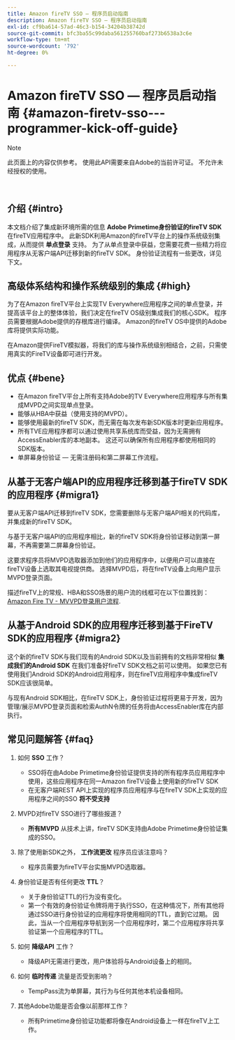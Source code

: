 ```yaml
---
title: Amazon fireTV SSO — 程序员启动指南
description: Amazon fireTV SSO — 程序员启动指南
exl-id: cf9ba614-57ad-46c3-b154-34204b38742d
source-git-commit: bfc3ba55c99daba561255760baf273b6538a3c6e
workflow-type: tm+mt
source-wordcount: '792'
ht-degree: 0%

---
```


# Amazon fireTV SSO — 程序员启动指南 {#amazon-firetv-sso---programmer-kick-off-guide}

>[!NOTE]
>
>此页面上的内容仅供参考。 使用此API需要来自Adobe的当前许可证。 不允许未经授权的使用。

</br>

## 介绍 {#intro}

本文档介绍了集成新环境所需的信息 **Adobe Primetime身份验证的fireTV SDK** 在fireTV应用程序中。 此新SDK利用Amazon的fireTV平台上的操作系统级别集成，从而提供 **单点登录** 支持。 为了从单点登录中获益，您需要花费一些精力将应用程序从无客户端API迁移到新的fireTV SDK。 身份验证流程有一些更改，详见下文。

## 高级体系结构和操作系统级别的集成 {#high}

为了在Amazon fireTV平台上实现TV Everywhere应用程序之间的单点登录，并提高该平台上的整体体验，我们决定在fireTV OS级别集成我们的核心SDK。 程序员需要根据Adobe提供的存根库进行编译。 Amazon的fireTV OS中提供的Adobe库将提供实际功能。

在Amazon提供FireTV模拟器，将我们的库与操作系统级别相结合，之前，只需使用真实的FireTV设备即可进行开发。

## 优点 {#bene}

* 在Amazon fireTV平台上所有支持Adobe的TV Everywhere应用程序与所有集成MVPD之间实现单点登录。
* 能够从HBA中获益（使用支持的MVPD）。
* 能够使用最新的fireTV SDK，而无需在每次发布新SDK版本时更新应用程序。
* 所有TVE应用程序都可以通过使用共享系统库而受益，因为无需拥有AccessEnabler库的本地副本。 这还可以确保所有应用程序都使用相同的SDK版本。
* 单屏幕身份验证 — 无需注册码和第二屏幕工作流程。

## 从基于无客户端API的应用程序迁移到基于fireTV SDK的应用程序 {#migra1}

要从无客户端API迁移到fireTV SDK，您需要删除与无客户端API相关的代码库，并集成新的fireTV SDK。

与基于无客户端API的应用程序相比，新的fireTV SDK将身份验证移动到第一屏幕，不再需要第二屏幕身份验证。

这要求程序员将MVPD选取器添加到他们的应用程序中，以便用户可以直接在fireTV设备上选取其电视提供商。 选择MVPD后，将在fireTV设备上向用户显示MVPD登录页面。

描述fireTV上的常规、HBA和SSO场景的用户流的线框可在以下位置找到： [Amazon Fire TV - MVVPD登录用户流程](https://xd.adobe.com/view/9058288e-4b67-43a1-9d5b-5f76ede6c51e/).

## 从基于Android SDK的应用程序迁移到基于FireTV SDK的应用程序 {#migra2}

这个新的fireTV SDK与我们现有的Android SDK以及当前拥有的文档非常相似 **集成我们的Android SDK** <!--http://tve.helpdocsonline.com/android-technical-overview-->在我们准备好fireTV SDK文档之前可以使用。 如果您已有使用我们Android SDK的Android应用程序，则在fireTV应用程序中集成fireTV SDK应该很简单。

与现有Android SDK相比，在fireTV SDK上，身份验证过程将更易于开发，因为管理/展示MVPD登录页面和检索AuthN令牌的任务将由AccessEnabler库在内部执行。

## 常见问题解答 {#faq}

1. 如何 **SSO** 工作？

   * SSO将在由Adobe Primetime身份验证提供支持的所有程序员应用程序中使用，这些应用程序在同一Amazon fireTV设备上使用新的fireTV SDK
   * 在无客户端REST API上实现的程序员应用程序与在fireTV SDK上实现的应用程序之间的SSO **将不受支持**

1. MVPD对fireTV SSO进行了哪些报道？

   * **所有MVPD** 从技术上讲，fireTV SDK支持由Adobe Primetime身份验证集成的SSO。

1. 除了使用新SDK之外， **工作流更改** 程序员应该注意吗？

   * 程序员需要为fireTV平台实施MVPD选取器。

1. 身份验证是否有任何更改 **TTL**？

   * 关于身份验证TTL的行为没有变化。
   * 第一个有效的身份验证令牌将用于执行SSO，在这种情况下，所有其他将通过SSO进行身份验证的应用程序将使用相同的TTL，直到它过期。 因此，当从一个应用程序导航到另一个应用程序时，第二个应用程序将共享验证第一个应用程序的TTL。

1. 如何 **降级API** 工作？

   * 降级API无需进行更改，用户体验将与Android设备上的相同。

1. 如何 **临时传递** 流量是否受到影响？

   * TempPass流为单屏幕，其行为与任何其他本机设备相同。

1. 其他Adobe功能是否会像以前那样工作？

   * 所有Primetime身份验证功能都将像在Android设备上一样在fireTV上工作。
